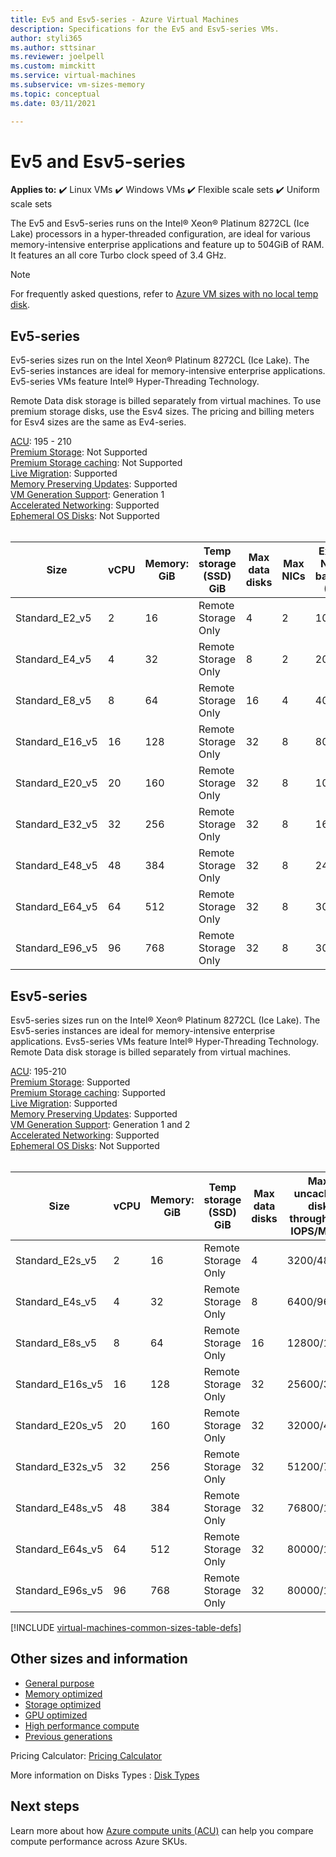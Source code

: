 ```yaml
---
title: Ev5 and Esv5-series - Azure Virtual Machines
description: Specifications for the Ev5 and Esv5-series VMs.
author: styli365
ms.author: sttsinar
ms.reviewer: joelpell
ms.custom: mimckitt
ms.service: virtual-machines
ms.subservice: vm-sizes-memory
ms.topic: conceptual
ms.date: 03/11/2021

---
```


# Ev5 and Esv5-series

**Applies to:** :heavy_check_mark: Linux VMs :heavy_check_mark: Windows VMs :heavy_check_mark: Flexible scale sets :heavy_check_mark: Uniform scale sets

The Ev5 and Esv5-series runs on the Intel&reg; Xeon&reg; Platinum 8272CL (Ice Lake) processors in a hyper-threaded configuration, are ideal for various memory-intensive enterprise applications and feature up to 504GiB of RAM. It features an all core Turbo clock speed of 3.4 GHz.

> [!NOTE]
> For frequently asked questions, refer to  [Azure VM sizes with no local temp disk](azure-vms-no-temp-disk.yml).

## Ev5-series

Ev5-series sizes run on the Intel Xeon&reg; Platinum 8272CL (Ice Lake). The Ev5-series instances are ideal for memory-intensive enterprise applications. Ev5-series VMs feature Intel&reg; Hyper-Threading Technology.

Remote Data disk storage is billed separately from virtual machines. To use premium storage disks, use the Esv4 sizes. The pricing and billing meters for Esv4 sizes are the same as Ev4-series.

[ACU](acu.md): 195 - 210<br>
[Premium Storage](premium-storage-performance.md): Not Supported<br>
[Premium Storage caching](premium-storage-performance.md): Not Supported<br>
[Live Migration](maintenance-and-updates.md): Supported<br>
[Memory Preserving Updates](maintenance-and-updates.md): Supported<br>
[VM Generation Support](generation-2.md): Generation 1<br>
[Accelerated Networking](../virtual-network/create-vm-accelerated-networking-cli.md): Supported <br>
[Ephemeral OS Disks](ephemeral-os-disks.md): Not Supported <br>
<br>

| Size | vCPU | Memory: GiB | Temp storage (SSD) GiB | Max data disks | Max NICs|Expected Network bandwidth (Mbps) |
|---|---|---|---|---|---|---|
| Standard_E2_v5  | 2  | 16  | Remote Storage Only | 4  | 2 | 1000  |
| Standard_E4_v5  | 4  | 32  | Remote Storage Only | 8  | 2 | 2000  |
| Standard_E8_v5  | 8  | 64  | Remote Storage Only | 16 | 4 | 4000  |
| Standard_E16_v5 | 16 | 128 | Remote Storage Only | 32 | 8 | 8000  |
| Standard_E20_v5 | 20 | 160 | Remote Storage Only | 32 | 8 | 10000 |
| Standard_E32_v5 | 32 | 256 | Remote Storage Only | 32 | 8 | 16000 |
| Standard_E48_v5 | 48 | 384 | Remote Storage Only | 32 | 8 | 24000 |
| Standard_E64_v5 | 64 | 512 | Remote Storage Only | 32 | 8 | 30000 |
| Standard_E96_v5 | 96 | 768 | Remote Storage Only | 32 | 8 | 30000 |


## Esv5-series

Esv5-series sizes run on the Intel&reg; Xeon&reg; Platinum 8272CL (Ice Lake). The Esv5-series instances are ideal for memory-intensive enterprise applications. Evs5-series VMs feature Intel&reg; Hyper-Threading Technology. Remote Data disk storage is billed separately from virtual machines.

[ACU](acu.md): 195-210<br>
[Premium Storage](premium-storage-performance.md): Supported<br>
[Premium Storage caching](premium-storage-performance.md): Supported<br>
[Live Migration](maintenance-and-updates.md): Supported<br>
[Memory Preserving Updates](maintenance-and-updates.md): Supported<br>
[VM Generation Support](generation-2.md): Generation 1 and 2<br>
[Accelerated Networking](../virtual-network/create-vm-accelerated-networking-cli.md): Supported <br>
[Ephemeral OS Disks](ephemeral-os-disks.md): Not Supported <br>
<br>

| Size | vCPU | Memory: GiB | Temp storage (SSD) GiB | Max data disks | Max uncached disk throughput: IOPS/MBps | Max NICs|Expected Network bandwidth (Mbps) |
|---|---|---|---|---|---|---|---|
| Standard_E2s_v5  | 2  | 16  | Remote Storage Only | 4  | 3200/48    | 2 | 1000  |
| Standard_E4s_v5  | 4  | 32  | Remote Storage Only | 8  | 6400/96    | 2 | 2000  |
| Standard_E8s_v5  | 8  | 64  | Remote Storage Only | 16 | 12800/192  | 4 | 4000  |
| Standard_E16s_v5 | 16 | 128 | Remote Storage Only | 32 | 25600/384  | 8 | 8000  |
| Standard_E20s_v5 | 20 | 160 | Remote Storage Only | 32 | 32000/480  | 8 | 10000 |
| Standard_E32s_v5 | 32 | 256 | Remote Storage Only | 32 | 51200/768  | 8 | 16000 |
| Standard_E48s_v5 | 48 | 384 | Remote Storage Only | 32 | 76800/1152 | 8 | 24000 |
| Standard_E64s_v5 | 64 | 512 | Remote Storage Only | 32 | 80000/1200 | 8 | 30000 |
| Standard_E96s_v5 | 96 | 768 | Remote Storage Only | 32 | 80000/1200 | 8 | 30000 |

[!INCLUDE [virtual-machines-common-sizes-table-defs](../../includes/virtual-machines-common-sizes-table-defs.md)]

## Other sizes and information

- [General purpose](sizes-general.md)
- [Memory optimized](sizes-memory.md)
- [Storage optimized](sizes-storage.md)
- [GPU optimized](sizes-gpu.md)
- [High performance compute](sizes-hpc.md)
- [Previous generations](sizes-previous-gen.md)

Pricing Calculator: [Pricing Calculator](https://azure.microsoft.com/pricing/calculator/)

More information on Disks Types : [Disk Types](./disks-types.md#ultra-disk)


## Next steps

Learn more about how [Azure compute units (ACU)](acu.md) can help you compare compute performance across Azure SKUs.